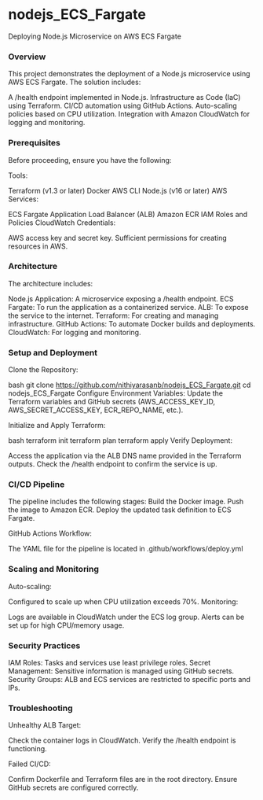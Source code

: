 # nodejs_ECS_Fargate

Deploying Node.js Microservice on AWS ECS Fargate

### Overview
This project demonstrates the deployment of a Node.js microservice using AWS ECS Fargate. The solution includes:

A /health endpoint implemented in Node.js.
Infrastructure as Code (IaC) using Terraform.
CI/CD automation using GitHub Actions.
Auto-scaling policies based on CPU utilization.
Integration with Amazon CloudWatch for logging and monitoring.

### Prerequisites
Before proceeding, ensure you have the following:

Tools:

Terraform (v1.3 or later)
Docker
AWS CLI
Node.js (v16 or later)
AWS Services:

ECS Fargate
Application Load Balancer (ALB)
Amazon ECR
IAM Roles and Policies
CloudWatch
Credentials:

AWS access key and secret key.
Sufficient permissions for creating resources in AWS.

### Architecture

The architecture includes:

Node.js Application: A microservice exposing a /health endpoint.
ECS Fargate: To run the application as a containerized service.
ALB: To expose the service to the internet.
Terraform: For creating and managing infrastructure.
GitHub Actions: To automate Docker builds and deployments.
CloudWatch: For logging and monitoring.

### Setup and Deployment
Clone the Repository:

bash
git clone https://github.com/nithiyarasanb/nodejs_ECS_Fargate.git
cd nodejs_ECS_Fargate
Configure Environment Variables: Update the Terraform variables and GitHub secrets (AWS_ACCESS_KEY_ID, AWS_SECRET_ACCESS_KEY, ECR_REPO_NAME, etc.).

Initialize and Apply Terraform:

bash
terraform init
terraform plan
terraform apply
Verify Deployment:

Access the application via the ALB DNS name provided in the Terraform outputs.
Check the /health endpoint to confirm the service is up.

### CI/CD Pipeline

The pipeline includes the following stages:
Build the Docker image.
Push the image to Amazon ECR.
Deploy the updated task definition to ECS Fargate.

GitHub Actions Workflow:

The YAML file for the pipeline is located in .github/workflows/deploy.yml

### Scaling and Monitoring

Auto-scaling:

Configured to scale up when CPU utilization exceeds 70%.
Monitoring:

Logs are available in CloudWatch under the ECS log group.
Alerts can be set up for high CPU/memory usage.

### Security Practices

IAM Roles: Tasks and services use least privilege roles.
Secret Management: Sensitive information is managed using GitHub secrets.
Security Groups: ALB and ECS services are restricted to specific ports and IPs.

### Troubleshooting

Unhealthy ALB Target:

Check the container logs in CloudWatch.
Verify the /health endpoint is functioning.

Failed CI/CD:

Confirm Dockerfile and Terraform files are in the root directory.
Ensure GitHub secrets are configured correctly.

